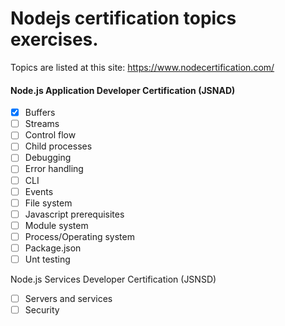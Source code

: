 # Nodejs certification topics exercises.

Topics are listed at this site:
https://www.nodecertification.com/

#### Node.js Application Developer Certification (JSNAD)
- [x] Buffers
- [ ] Streams
- [ ] Control flow
- [ ] Child processes
- [ ] Debugging
- [ ] Error handling
- [ ] CLI
- [ ] Events
- [ ] File system
- [ ] Javascript prerequisites
- [ ] Module system
- [ ] Process/Operating system
- [ ] Package.json
- [ ] Unt testing

Node.js Services Developer Certification (JSNSD)
- [ ] Servers and services
- [ ] Security
